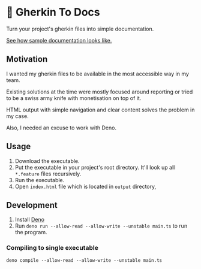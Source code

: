 # 📄 Gherkin To Docs

Turn your project's gherkin files into simple documentation.

[See how sample documentation looks like.](https://pietmichal.github.io/gherkin-to-docs)

## Motivation

I wanted my gherkin files to be available in the most accessible way in my team.

Existing solutions at the time were mostly focused around reporting or tried to be a swiss army knife with monetisation on top of it.

HTML output with simple navigation and clear content solves the problem in my case.

Also, I needed an excuse to work with Deno.

## Usage

1. Download the executable.
2. Put the executable in your project's root directory. It'll look up all `*.feature` files recursively.
3. Run the executable.
4. Open `index.html` file which is located in `output` directory,

## Development

1. Install [Deno](https://deno.land)
2. Run `deno run --allow-read --allow-write --unstable main.ts` to run the program.

### Compiling to single executable

`deno compile --allow-read --allow-write --unstable main.ts`
